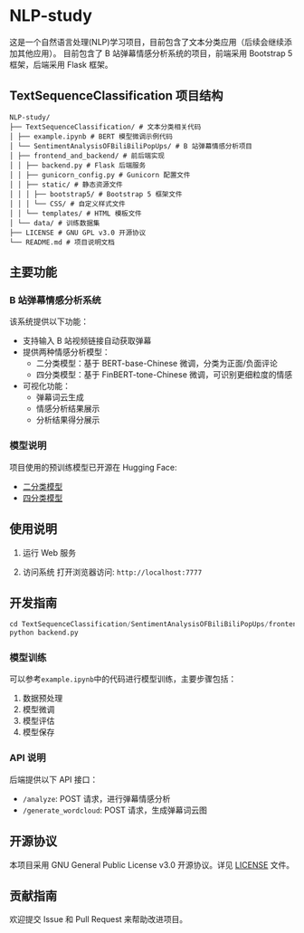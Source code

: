 # NLP-study

这是一个自然语言处理(NLP)学习项目，目前包含了文本分类应用（后续会继续添加其他应用）。
目前包含了 B 站弹幕情感分析系统的项目，前端采用 Bootstrap 5 框架，后端采用 Flask 框架。

## TextSequenceClassification 项目结构

```
NLP-study/
├── TextSequenceClassification/ # 文本分类相关代码
│ ├── example.ipynb # BERT 模型微调示例代码
│ └── SentimentAnalysisOFBiliBiliPopUps/ # B 站弹幕情感分析项目
│ ├── frontend_and_backend/ # 前后端实现
│ │ ├── backend.py # Flask 后端服务
│ │ ├── gunicorn_config.py # Gunicorn 配置文件
│ │ ├── static/ # 静态资源文件
│ │ │ ├── bootstrap5/ # Bootstrap 5 框架文件
│ │ │ └── CSS/ # 自定义样式文件
│ │ └── templates/ # HTML 模板文件
│ └── data/ # 训练数据集
├── LICENSE # GNU GPL v3.0 开源协议
└── README.md # 项目说明文档
```

## 主要功能

### B 站弹幕情感分析系统

该系统提供以下功能：

- 支持输入 B 站视频链接自动获取弹幕
- 提供两种情感分析模型：
  - 二分类模型：基于 BERT-base-Chinese 微调，分类为正面/负面评论
  - 四分类模型：基于 FinBERT-tone-Chinese 微调，可识别更细粒度的情感
- 可视化功能：
  - 弹幕词云生成
  - 情感分析结果展示
  - 分析结果得分展示

### 模型说明

项目使用的预训练模型已开源在 Hugging Face:

- [二分类模型](https://huggingface.co/qinweijia/finbert-tone-chinese-finetuned-sentiment)
- [四分类模型](https://huggingface.co/qinweijia/distilbert-base-uncased-finetuned-cola)

## 使用说明

1. 运行 Web 服务

2. 访问系统
   打开浏览器访问: `http://localhost:7777`

## 开发指南

```python
cd TextSequenceClassification/SentimentAnalysisOFBiliBiliPopUps/frontend_and_backend
python backend.py
```

### 模型训练

可以参考`example.ipynb`中的代码进行模型训练，主要步骤包括：

1. 数据预处理
2. 模型微调
3. 模型评估
4. 模型保存

### API 说明

后端提供以下 API 接口：

- `/analyze`: POST 请求，进行弹幕情感分析
- `/generate_wordcloud`: POST 请求，生成弹幕词云图

## 开源协议

本项目采用 GNU General Public License v3.0 开源协议。详见 [LICENSE](LICENSE) 文件。

## 贡献指南

欢迎提交 Issue 和 Pull Request 来帮助改进项目。

